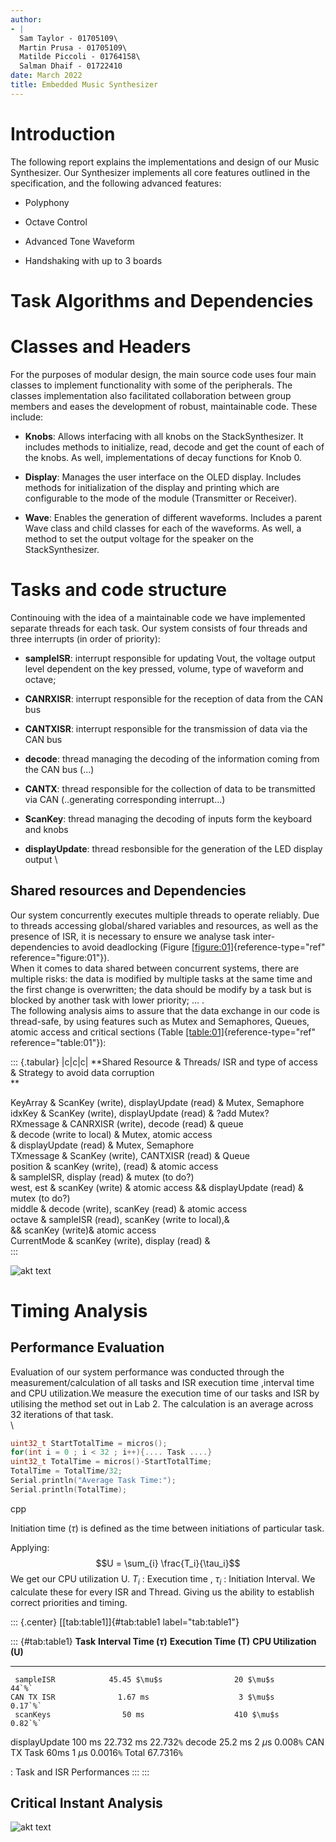 ```yaml
---
author:
- |
  Sam Taylor - 01705109\
  Martin Prusa - 01705109\
  Matilde Piccoli - 01764158\
  Salman Dhaif - 01722410
date: March 2022
title: Embedded Music Synthesizer
---
```


# Introduction

The following report explains the implementations and design of our
Music Synthesizer. Our Synthesizer implements all core features outlined
in the specification, and the following advanced features:

-   Polyphony

-   Octave Control

-   Advanced Tone Waveform

-   Handshaking with up to 3 boards

# Task Algorithms and Dependencies

# Classes and Headers

For the purposes of modular design, the main source code uses four main
classes to implement functionality with some of the peripherals. The
classes implementation also facilitated collaboration between group
members and eases the development of robust, maintainable code. These
include:

-   **Knobs**: Allows interfacing with all knobs on the
    StackSynthesizer. It includes methods to initialize, read, decode
    and get the count of each of the knobs. As well, implementations of
    decay functions for Knob 0.

-   **Display**: Manages the user interface on the OLED display.
    Includes methods for initialization of the display and printing
    which are configurable to the mode of the module (Transmitter or
    Receiver).

-   **Wave**: Enables the generation of different waveforms. Includes a
    parent Wave class and child classes for each of the waveforms. As
    well, a method to set the output voltage for the speaker on the
    StackSynthesizer.

# Tasks and code structure

Continouing with the idea of a maintainable code we have implemented separate threads for each task. Our system consists of four threads and three interrupts (in order of
priority):

-   **sampleISR**: interrupt responsible for updating Vout, the voltage
    output level dependent on the key pressed, volume, type of waveform
    and octave;

-   **CANRXISR**: interrupt responsible for the reception of data from
    the CAN bus

-   **CANTXISR**: interrupt responsible for the transmission of data via
    the CAN bus

-   **decode**: thread managing the decoding of the information coming
    from the CAN bus (\...)

-   **CANTX**: thread responsible for the collection of data to be
    transmitted via CAN (..generating corresponding interrupt\...)

-   **ScanKey**: thread managing the decoding of inputs form the
    keyboard and knobs

-   **displayUpdate**: thread resbonsible for the generation of the LED
    display output
\

## Shared resources and Dependencies

Our system concurrently executes multiple threads to operate reliably.
Due to threads accessing global/shared variables and resources, as well
as the presence of ISR, it is necessary to ensure we analyse task
inter-dependencies to avoid deadlocking
(Figure [\[figure:01\]](#figure:01){reference-type="ref"
reference="figure:01"}).\
When it comes to data shared between concurrent systems, there are
multiple risks: the data is modified by multiple tasks at the same time
and the first change is overwritten; the data should be modify by a task
but is blocked by another task with lower priority; \... .\
The following analysis aims to assure that the data exchange in our code
is thread-safe, by using features such as Mutex and Semaphores, Queues,
atomic access and critical sections
(Table [\[table:01\]](#table:01){reference-type="ref"
reference="table:01"}):

::: {.tabular}
\|c\|c\|c\| **Shared Resource & Threads/ ISR and type of access &
Strategy to avoid data corruption\
**

KeyArray & ScanKey (write), displayUpdate (read) & Mutex, Semaphore\
idxKey & ScanKey (write), displayUpdate (read) & ?add Mutex?\
RXmessage & CANRXISR (write), decode (read) & queue\
& decode (write to local) & Mutex, atomic access\
& displayUpdate (read) & Mutex, Semaphore\
TXmessage & ScanKey (write), CANTXISR (read) & Queue\
position & scanKey (write), (read) & atomic access\
& sampleISR, display (read) & mutex (to do?)\
west, est & scanKey (write) & atomic access && displayUpdate (read) &
mutex (to do?)\
middle & decode (write), scanKey (read) & atomic access\
octave & sampleISR (read), scanKey (write to local),&\
&& scanKey (write)& atomic access\
CurrentMode & scanKey (write), display (read) &\
:::

![akt text](/resources/Dependencies.png)

# Timing Analysis

## Performance Evaluation

Evaluation of our system performance was conducted through the
measurement/calculation of all tasks and ISR execution time ,interval
time and CPU utilization.We measure the execution time of our tasks and
ISR by utilising the method set out in Lab 2. The calculation is an
average across 32 iterations of that task.\
\

``` {.cpp fontsize="\\footnotesize"}
uint32_t StartTotalTime = micros();
for(int i = 0 ; i < 32 ; i++){.... Task ....}
uint32_t TotalTime = micros()-StartTotalTime;
TotalTime = TotalTime/32;
Serial.println("Average Task Time:");
Serial.println(TotalTime);
```

cpp

Initiation time ($\tau$) is defined as the time between initiations of
particular task.

Applying: $$U = \sum_{i} \frac{T_i}{\tau_i}$$ We get our CPU utilization
U. $T_i$ : Execution time , $\tau_i$ : Initiation Interval. We calculate
these for every ISR and Thread. Giving us the ability to establish
correct priorities and timing.

::: {.center}
[\[tab:table1\]]{#tab:table1 label="tab:table1"}

::: {#tab:table1}
     **Task**      **Interval Time ($\tau$)**   **Execution Time (T)**   **CPU Utilization (U)**
  --------------- ---------------------------- ------------------------ -------------------------
     sampleISR            45.45 $\mu$s                20 $\mu$s                   44`%`
    CAN TX ISR              1.67 ms                    3 $\mu$s                  0.17`%`
     scanKeys                50 ms                    410 $\mu$s                 0.82`%`
   displayUpdate             100 ms                   22.732 ms                 22.732`%`
      decode                25.2 ms                    2 $\mu$s                 0.008`%`
    CAN TX Task               60ms                     1 $\mu$s                 0.0016`%`
       Total                                                                   67.7316`%`

  : Task and ISR Performances
:::
:::

## Critical Instant Analysis
![akt text](/resources/tl.PNG)

